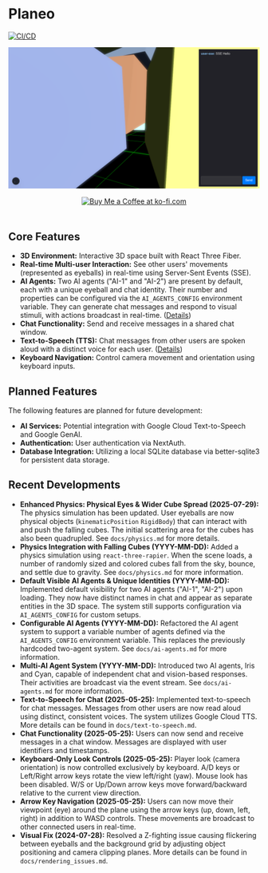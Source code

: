 # Planeo

[![CI/CD](https://github.com/rgilks/planeo/actions/workflows/fly.yml/badge.svg)](https://github.com/rgilks/planeo/actions/workflows/fly.yml)

![planeo Screenshot](/screenshots/loaded.png)

<div align="center">
  <a href='https://ko-fi.com/N4N31DPNUS' target='_blank'><img height='36' style='border:0px;height:36px;margin-bottom: 20px;' src='https://storage.ko-fi.com/cdn/kofi2.png?v=6' border='0' alt='Buy Me a Coffee at ko-fi.com' /></a>
</div>

## Core Features

- **3D Environment:** Interactive 3D space built with React Three Fiber.
- **Real-time Multi-user Interaction:** See other users' movements (represented as eyeballs) in real-time using Server-Sent Events (SSE).
- **AI Agents:** Two AI agents ("AI-1" and "AI-2") are present by default, each with a unique eyeball and chat identity. Their number and properties can be configured via the `AI_AGENTS_CONFIG` environment variable. They can generate chat messages and respond to visual stimuli, with actions broadcast in real-time. ([Details](/docs/ai-agents.md))
- **Chat Functionality:** Send and receive messages in a shared chat window.
- **Text-to-Speech (TTS):** Chat messages from other users are spoken aloud with a distinct voice for each user. ([Details](/docs/text-to-speech.md))
- **Keyboard Navigation:** Control camera movement and orientation using keyboard inputs.

## Planned Features

The following features are planned for future development:

- **AI Services:** Potential integration with Google Cloud Text-to-Speech and Google GenAI.
- **Authentication:** User authentication via NextAuth.
- **Database Integration:** Utilizing a local SQLite database via better-sqlite3 for persistent data storage.

## Recent Developments

- **Enhanced Physics: Physical Eyes & Wider Cube Spread (2025-07-29):** The physics simulation has been updated. User eyeballs are now physical objects (`kinematicPosition` `RigidBody`) that can interact with and push the falling cubes. The initial scattering area for the cubes has also been quadrupled. See `docs/physics.md` for more details.
- **Physics Integration with Falling Cubes (YYYY-MM-DD):** Added a physics simulation using `react-three-rapier`. When the scene loads, a number of randomly sized and colored cubes fall from the sky, bounce, and settle due to gravity. See `docs/physics.md` for more information.
- **Default Visible AI Agents & Unique Identities (YYYY-MM-DD):** Implemented default visibility for two AI agents ("AI-1", "AI-2") upon loading. They now have distinct names in chat and appear as separate entities in the 3D space. The system still supports configuration via `AI_AGENTS_CONFIG` for custom setups.
- **Configurable AI Agents (YYYY-MM-DD):** Refactored the AI agent system to support a variable number of agents defined via the `AI_AGENTS_CONFIG` environment variable. This replaces the previously hardcoded two-agent system. See `docs/ai-agents.md` for more information.
- **Multi-AI Agent System (YYYY-MM-DD):** Introduced two AI agents, Iris and Cyan, capable of independent chat and vision-based responses. Their activities are broadcast via the event stream. See `docs/ai-agents.md` for more information.
- **Text-to-Speech for Chat (2025-05-25):** Implemented text-to-speech for chat messages. Messages from other users are now read aloud using distinct, consistent voices. The system utilizes Google Cloud TTS. More details can be found in `docs/text-to-speech.md`.
- **Chat Functionality (2025-05-25):** Users can now send and receive messages in a chat window. Messages are displayed with user identifiers and timestamps.
- **Keyboard-Only Look Controls (2025-05-25):** Player look (camera orientation) is now controlled exclusively by keyboard. A/D keys or Left/Right arrow keys rotate the view left/right (yaw). Mouse look has been disabled. W/S or Up/Down arrow keys move forward/backward relative to the current view direction.
- **Arrow Key Navigation (2025-05-25):** Users can now move their viewpoint (eye) around the plane using the arrow keys (up, down, left, right) in addition to WASD controls. These movements are broadcast to other connected users in real-time.
- **Visual Fix (2024-07-28):** Resolved a Z-fighting issue causing flickering between eyeballs and the background grid by adjusting object positioning and camera clipping planes. More details can be found in `docs/rendering_issues.md`.
